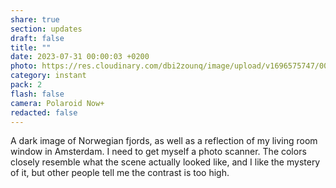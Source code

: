 ```yaml
---
share: true
section: updates
draft: false
title: ""
date: 2023-07-31 00:00:03 +0200
photo: https://res.cloudinary.com/dbi2zounq/image/upload/v1696575747/009_iyng7e.jpg
category: instant
pack: 2
flash: false
camera: Polaroid Now+
redacted: false
---
```



A dark image of Norwegian fjords, as well as a reflection of my living room window in Amsterdam. I need to get myself a photo scanner. The colors closely resemble what the scene actually looked like, and I like the mystery of it, but other people tell me the contrast is too high.